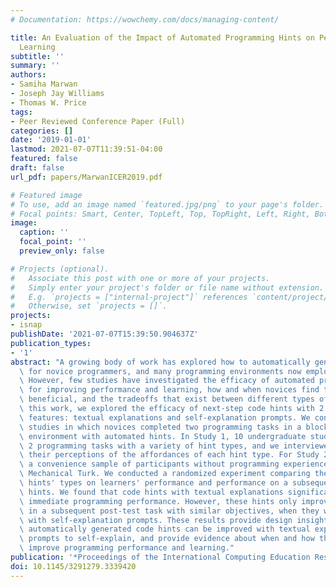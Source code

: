 ```yaml
---
# Documentation: https://wowchemy.com/docs/managing-content/

title: An Evaluation of the Impact of Automated Programming Hints on Performance and
  Learning
subtitle: ''
summary: ''
authors:
- Samiha Marwan
- Joseph Jay Williams
- Thomas W. Price
tags:
- Peer Reviewed Conference Paper (Full)
categories: []
date: '2019-01-01'
lastmod: 2021-07-07T11:39:51-04:00
featured: false
draft: false
url_pdf: papers/MarwanICER2019.pdf

# Featured image
# To use, add an image named `featured.jpg/png` to your page's folder.
# Focal points: Smart, Center, TopLeft, Top, TopRight, Left, Right, BottomLeft, Bottom, BottomRight.
image:
  caption: ''
  focal_point: ''
  preview_only: false

# Projects (optional).
#   Associate this post with one or more of your projects.
#   Simply enter your project's folder or file name without extension.
#   E.g. `projects = ["internal-project"]` references `content/project/deep-learning/index.md`.
#   Otherwise, set `projects = []`.
projects:
- isnap
publishDate: '2021-07-07T15:39:50.904637Z'
publication_types:
- '1'
abstract: "A growing body of work has explored how to automatically generate hints\
  \ for novice programmers, and many programming environments now employ these hints.\
  \ However, few studies have investigated the efficacy of automated programming hints\
  \ for improving performance and learning, how and when novices find these hints\
  \ beneficial, and the tradeoffs that exist between different types of hints. In\
  \ this work, we explored the efficacy of next-step code hints with 2 complementary\
  \ features: textual explanations and self-explanation prompts. We conducted two\
  \ studies in which novices completed two programming tasks in a block-based programming\
  \ environment with automated hints. In Study 1, 10 undergraduate students completed\
  \ 2 programming tasks with a variety of hint types, and we interviewed them to understand\
  \ their perceptions of the affordances of each hint type. For Study 2, we recruited\
  \ a convenience sample of participants without programming experience from Amazon\
  \ Mechanical Turk. We conducted a randomized experiment comparing the effects of\
  \ hints' types on learners' performance and performance on a subsequent task without\
  \ hints. We found that code hints with textual explanations significantly improved\
  \ immediate programming performance. However, these hints only improved performance\
  \ in a subsequent post-test task with similar objectives, when they were combined\
  \ with self-explanation prompts. These results provide design insights into how\
  \ automatically generated code hints can be improved with textual explanations and\
  \ prompts to self-explain, and provide evidence about when and how these hints can\
  \ improve programming performance and learning."
publication: '*Proceedings of the International Computing Education Research Conference*'
doi: 10.1145/3291279.3339420
---
```

